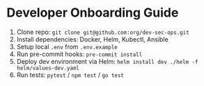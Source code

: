 # Developer Onboarding Guide

1. Clone repo: `git clone git@github.com:org/dev-sec-ops.git`
2. Install dependencies: Docker, Helm, Kubectl, Ansible
3. Setup local `.env` from `.env.example`
4. Run pre-commit hooks: `pre-commit install`
5. Deploy dev environment via Helm: `helm install dev ./helm -f helm/values-dev.yaml`
6. Run tests: `pytest` / `npm test` / `go test`
